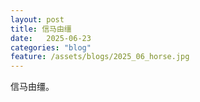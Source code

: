 ```yaml
---
layout: post
title: 信马由缰
date:   2025-06-23
categories: "blog"
feature: /assets/blogs/2025_06_horse.jpg
---
```


信马由缰。



